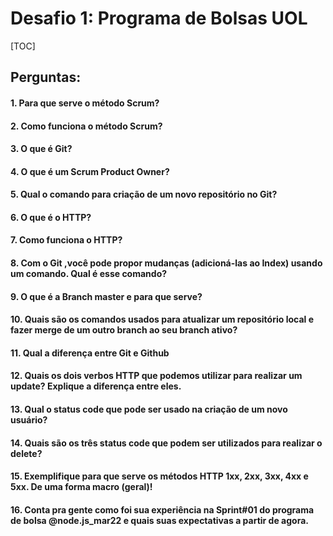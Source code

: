 # Desafio 1: Programa de Bolsas UOL
[TOC]

## Perguntas:

#### 1. Para que serve o método Scrum?

#### 2. Como funciona o método Scrum?

#### 3. O que é Git?

#### 4. O que é um Scrum Product Owner?

#### 5. Qual o comando para criação de um novo repositório no Git?

#### 6. O que é o HTTP?

#### 7. Como funciona o HTTP?

#### 8. Com o Git ,você pode propor mudanças (adicioná-las ao Index) usando um comando. Qual é esse comando?

#### 9. O que é a Branch master e para que serve?

#### 10. Quais são os comandos usados para atualizar um repositório local e fazer merge de um outro branch ao seu branch ativo?

#### 11. Qual a diferença entre Git e Github

#### 12. Quais os dois verbos HTTP que podemos utilizar para realizar um update? Explique a diferença entre eles.

#### 13. Qual o status code que pode ser usado na criação de um novo usuário?

#### 14. Quais são os três status code que podem ser utilizados para realizar o delete?

#### 15. Exemplifique para que serve os métodos HTTP 1xx, 2xx, 3xx, 4xx e 5xx. De uma forma macro (geral)!

#### 16. Conta pra gente como foi sua experiência na Sprint#01 do programa de bolsa @node.js_mar22 e quais suas expectativas a partir de agora.
